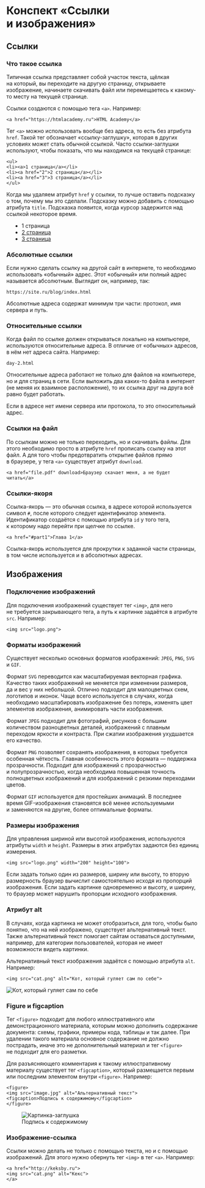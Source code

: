 <h1 class="course-theory__content-heading course-theory__content-heading--synopsis">Конспект «Ссылки и&nbsp;изображения»</h1>
<div class="course-theory__content-text"><h2>Ссылки</h2>
<h3>Что такое ссылка</h3>
<p>Типичная ссылка представляет собой участок текста, щёлкая на&nbsp;который, вы&nbsp;переходите на&nbsp;другую
страницу, открываете изображение, начинаете скачивать файл или перемещаетесь к&nbsp;какому-то месту на&nbsp;текущей
странице.</p>
<p>Ссылки создаются с&nbsp;помощью тега <code>&lt;a&gt;</code>. Например:</p>
<pre><code>&lt;a href="https://htmlacademy.ru"&gt;HTML Academy&lt;/a&gt;</code></pre>
<p>Тег <code>&lt;a&gt;</code> можно использовать вообще без адреса, то&nbsp;есть без атрибута <code>href</code>.
Такой тег обозначает «ссылку-заглушку», которая в&nbsp;других условиях может стать обычной ссылкой. Часто
ссылки-заглушки используют, чтобы показать, что мы&nbsp;находимся на&nbsp;текущей странице:</p>
<pre><code>&lt;ul&gt;
&lt;li&gt;&lt;a&gt;1 страница&lt;/a&gt;&lt;/li&gt;
&lt;li&gt;&lt;a href="2"&gt;2 страница&lt;/a&gt;&lt;/li&gt;
&lt;li&gt;&lt;a href="3"&gt;3 страница&lt;/a&gt;&lt;/li&gt;
&lt;/ul&gt;</code></pre>
<p>Когда мы&nbsp;удаляем атрибут <code>href</code> у&nbsp;ссылки, то&nbsp;лучше оставить подсказку о&nbsp;том,
почему мы&nbsp;это сделали. Подсказку можно добавить с&nbsp;помощью атрибута <code>title</code>. Подсказка
появится, когда курсор задержится над ссылкой некоторое время.</p>
<style>
.theory-example-ul {
list-style: disc !important;
margin: 0 !important;
padding-left: 40px !important;
}

.theory-example-ul li {
margin: 0 !important;
padding: 0 !important;
}

.theory-example-ul li::before {
content: none !important;
}

.theory-example-a {
text-decoration: underline;
}

.theory-example-a--inactive {
color: inherit !important;
text-decoration: none;
}

.theory-example-a--inactive:hover {
color: inherit !important;
text-decoration: none !important;
}
</style>
<div class="browser-view">
<ul class="theory-example-ul">
<li><a class="theory-example-a--inactive" title="Текущая страница">1 страница</a></li>
<li><a class="theory-example-a" href="#">2 страница</a></li>
<li><a class="theory-example-a" href="#">3 страница</a></li>
</ul>
</div>
<h3>Абсолютные ссылки</h3>
<p>Если нужно сделать ссылку на&nbsp;другой сайт в&nbsp;интернете, то&nbsp;необходимо использовать «обычный»
адрес. Этот «обычный» или полный адрес называется абсолютным. Выглядит он, например, так:</p>
<pre><code>https://site.ru/blog/index.html</code></pre>
<p>Абсолютные адреса содержат минимум три части: протокол, имя сервера и&nbsp;путь.</p>
<h3>Относительные ссылки</h3>
<p>Когда файл по&nbsp;ссылке должен открываться локально на&nbsp;компьютере, используются относительные адреса.
В&nbsp;отличие от&nbsp;«обычных» адресов, в&nbsp;нём нет адреса сайта. Например:</p>
<pre><code>day-2.html</code></pre>
<p>Относительные адреса работают не&nbsp;только для файлов на&nbsp;компьютере, но&nbsp;и&nbsp;для страниц в&nbsp;сети.
Если выложить два каких-то файла в&nbsp;интернет (не&nbsp;меняя их&nbsp;взаимное расположение), то&nbsp;их&nbsp;ссылка
друг на&nbsp;друга всё равно будет работать.</p>
<p>Если в&nbsp;адресе нет имени сервера или протокола, то&nbsp;это относительный адрес.</p>
<h3>Ссылки на&nbsp;файл</h3>
<p>По&nbsp;ссылкам можно не&nbsp;только переходить, но&nbsp;и&nbsp;скачивать файлы. Для этого необходимо просто
в&nbsp;атрибуте <code>href</code> прописать ссылку на&nbsp;этот файл. А&nbsp;для того чтобы предотвратить
открытие файлов прямо в&nbsp;браузере, у&nbsp;тега <code>&lt;a&gt;</code> существует атрибут
<code>download</code>.</p>
<pre><code>&lt;a href="file.pdf" download&gt;Браузер скачает меня, а не будет читать&lt;/a&gt;</code></pre>
<h3>Ссылки-якоря</h3>
<p>Ссылка-якорь&nbsp;— это обычная ссылка, в&nbsp;адресе которой используется символ <code>#</code>, после
которого следует идентификатор элемента. Идентификатор создаётся с&nbsp;помощью атрибута <code>id</code> у&nbsp;того
тега, к&nbsp;которому надо перейти при щелчке по&nbsp;ссылке.</p>
<pre><code>&lt;a href="#part1"&gt;Глава 1&lt;/a&gt;</code></pre>
<p>Ссылка-якорь используется для прокрутки к&nbsp;заданной части страницы, в&nbsp;том числе используется и&nbsp;в&nbsp;абсолютных
адресах.</p>
<h2>Изображения</h2>
<h3>Подключение изображений</h3>
<p>Для подключения изображений существует тег <code>&lt;img&gt;</code>, для него не&nbsp;требуется закрывающего
тега, а&nbsp;путь к&nbsp;картинке задаётся в&nbsp;атрибуте <code>src</code>. Например:</p>
<pre><code>&lt;img src="logo.png"&gt;</code></pre>
<h3>Форматы изображений</h3>
<p>Существует несколько основных форматов изображений: <code>JPEG</code>, <code>PNG</code>, <code>SVG</code> и&nbsp;<code>GIF</code>.
</p>
<p>Формат <code>SVG</code> переводится как масштабируемая векторная графика. Качество таких изображений не&nbsp;меняется
при изменении размеров, да&nbsp;и&nbsp;вес у&nbsp;них небольшой. Отлично подходит для малоцветных схем,
логотипов и&nbsp;иконок. Чаще всего используется в&nbsp;случаях, когда необходимо масштабировать изображение
без потерь, изменять цвет элементов изображения, анимировать части изображения.</p>
<p>Формат <code>JPEG</code> подходит для фотографий, рисунков с&nbsp;большим количеством разноцветных деталей,
изображений с&nbsp;плавным переходом яркости и&nbsp;контраста. При сжатии изображения ухудшается его
качество.</p>
<p>Формат <code>PNG</code> позволяет сохранять изображения, в&nbsp;которых требуется особенная чёткость. Главная
особенность этого формата&nbsp;— поддержка прозрачности. Подходит для изображений с&nbsp;прозрачностью и&nbsp;полупрозрачностью,
когда необходима повышенная точность полноцветных изображений и&nbsp;для изображений с&nbsp;резкими
переходами цветов.</p>
<p>Формат <code>GIF</code> используется для простейших анимаций. В&nbsp;последнее время GIF-изображения
становятся всё менее используемыми и&nbsp;заменяются на&nbsp;другие, более оптимальные форматы.</p>
<h3>Размеры изображения</h3>
<p>Для управления шириной или высотой изображения, используются атрибуты <code>width</code>
и&nbsp;<code>height</code>. Размеры в&nbsp;этих атрибутах задаются без единиц измерения.</p>
<pre><code>&lt;img src="logo.png" width="200" height="100"&gt;</code></pre>
<p>Если задать только один из&nbsp;размеров, ширину или высоту, то&nbsp;вторую размерность браузер вычислит
самостоятельно исходя из&nbsp;пропорций изображения. Если задать картинке одновременно и&nbsp;высоту, и&nbsp;ширину,
то&nbsp;браузер может нарушить пропорции исходного изображения.</p>
<h3>Атрибут alt</h3>
<p>В&nbsp;случаях, когда картинка не&nbsp;может отобразиться, для того, чтобы было понятно, что на&nbsp;ней
изображено, существует альтернативный текст. Также альтернативный текст помогает сайтам оставаться
доступными, например, для категории пользователей, которая не&nbsp;имеет возможности видеть картинки.</p>
<p>Альтернативный текст изображения задаётся с&nbsp;помощью атрибута <code>alt</code>. Например:</p>
<pre><code>&lt;img src="cat.png" alt="Кот, который гуляет сам по себе"&gt;</code></pre>
<div class="browser-view"><img src="cat.png" alt="Кот, который гуляет сам по себе"></div>
<h3>Figure и&nbsp;figcaption</h3>
<p>Тег <code>&lt;figure&gt;</code> подходит для любого иллюстративного или демонстрационного материала, которым
можно дополнить содержание документа: схемы, графики, примеры кода, таблицы и&nbsp;так далее. При удалении
такого материала основное содержание не&nbsp;должно пострадать, иначе это не&nbsp;дополнительный материал и&nbsp;тег
<code>&lt;figure&gt;</code> не&nbsp;подходит для его разметки.</p>
<p>Для разъясняющего комментария к&nbsp;такому иллюстративному материалу существует тег
<code>&lt;figcaption&gt;</code>, который размещается первым или последним элементом внутри
<code>&lt;figure&gt;</code>.
Например:</p>
<pre><code>&lt;figure&gt;
&lt;img src="image.jpg" alt="Альтернативный текст"&gt;
&lt;figcaption&gt;Подпись к содержимому&lt;/figcaption&gt;
&lt;/figure&gt;</code></pre>
<style>
.theory-example-figcaption {
color: inherit !important;
}
</style>
<div class="browser-view">
<figure><img src="https://htmlacademy.ru/assets/courses/305/img/placeholder.jpg" alt="Картинка-заглушка">
<figcaption class="theory-example-figcaption">Подпись к содержимому</figcaption>
</figure>
</div>
<h3>Изображение-ссылка</h3>
<p>Ссылки можно делать не&nbsp;только с&nbsp;помощью текста, но&nbsp;и&nbsp;с&nbsp;помощью изображений. Для
этого нужно обернуть тег <code>&lt;img&gt;</code> в&nbsp;тег <code>&lt;a&gt;</code>. Например:</p>
<pre><code>&lt;a href="http://keksby.ru"&gt;
&lt;img src="cat.png" alt="Кекс"&gt;
&lt;/a&gt;
</code></pre>
</div>
